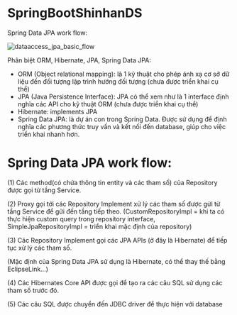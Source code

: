 # SpringBootShinhanDS
Spring Data JPA work flow:

![dataaccess_jpa_basic_flow](https://user-images.githubusercontent.com/37379686/212478482-687724d0-810f-49bc-82ee-5aa69aaa21a5.png)

Phân biệt ORM, Hibernate, JPA, Spring Data JPA:
- ORM (Object relational mapping): là 1 kỹ thuật cho phép ánh xạ cơ sở dữ liệu đến đối tượng lập trình hướng đối tượng (chưa được triển khai cụ thể)
- JPA (Java Persistence Interface): JPA có thể xem như là 1 interface định nghĩa các API cho kỹ thuật ORM (chưa được triển khai cụ thể)
- Hibernate: implements JPA
- Spring Data JPA: là dự án con trong Spring Data. Được sử dụng để định nghĩa các phương thức truy vấn và kết nối đến database, giúp cho việc triển khai nhanh hơn.

# Spring Data JPA work flow:
(1) Các method(có chứa thông tin entity và các tham số) của Repository được gọi từ tầng Service.

(2) Proxy gọi tới các Repository Implement xử lý các tham số được gửi từ tầng Service để gửi đến tầng tiếp theo.
  (CustomRepositoryImpl = khi ta có thực hiện custom query trong repository interface, SimpleJpaRepositoryImpl = triển khai mặc định của repository)
  
(3) Các Repository Implement gọi các JPA APIs (ở đây là Hibernate) để tiếp tục xử lý các tham số.

  (Mặc định của Spring Data JPA sử dụng là Hibernate, có thể thay thế bằng EclipseLink...)
  
(4) Các Hibernates Core API được gọi để tạo ra các câu SQL sử dụng các tham số trước đó.

(5) Các câu SQL được chuyển đến JDBC driver để thực hiện với database
